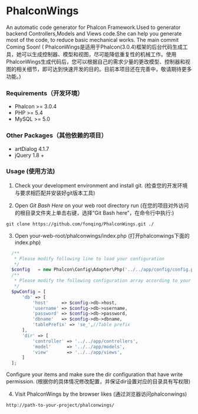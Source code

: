 # PhalconWings
An automatic code generator for Phalcon Framework.Used to generator backend Controllers,Models and Views code.She can help you generate most of the code, to reduce basic mechanical works. 
The main commit Coming Soon!
( PhalconWings是适用于Phalcon(3.0.4)框架的后台代码生成工具，她可以生成控制器、模型和视图，尽可能降低重复性的机械工作。使用PhalconWings生成代码后，您可以根据自己的需求少量的更改模型、控制器和视图的相关细节，即可达到快速开发的目的。目前本项目还在完善中，敬请期待更多功能。)

### Requirements（开发环境）
* Phalcon >= 3.0.4
* PHP >= 5.4
* MySQL >= 5.0

### Other Packages（其他依赖的项目）
* artDialog 4.1.7
* jQuery 1.8 +

### Usage (使用方法)

1. Check your development environment and install git. (检查您的开发环境与要求相匹配并安装好git版本工具)

2. Open *Git Bash Here* on your web root directory run (在您的项目对外访问的根目录文件夹上单击右键，选择“Git Bash here”，在命令行中执行:)

  ```
  git clone https://github.com/fonqing/PhalconWings.git ./
  ```

3. Open your-web-root/phalconwings/index.php (打开phalconwings下面的index.php)


  ```PHP
    /**
     * Please modify following line to load your configuration
     */
    $config   = new Phalcon\Config\Adapter\Php('../../app/config/config.php');
    /**
     * Please modify the following configuration array according to your situation
     */
    $pwConfig = [
        'db' => [
            'host'     => $config->db->host,
            'username' => $config->db->username,
            'password' => $config->db->password,
            'dbname'   => $config->db->dbname,
            'tablePrefix' => 'se_',//Table prefix 
        ],
        'dir' => [
            'controller' => '../../app/controllers',
            'model'      => '../../app/models',
            'view'       => '../../app/views',
        ]
    ];
  ```
  Configure your items and make sure the dir configuration that have write permission.
  (根据你的具体情况修改配置，并保证dir设置对应的目录具有写权限)

4. Visit PhalconWings by the browser likes (通过浏览器访问phalconwings)

  ```
  http://path-to-your-project/phalconwings/
  ``` 